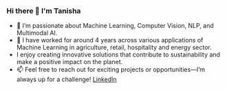 ### Hi there 👋 I'm Tanisha
- 👀 I’m passionate about Machine Learning, Computer Vision, NLP, and Multimodal AI.
- 🌱 I have worked for around 4 years across various applications of Machine Learning in agriculture, retail, hospitality and energy sector.
- I enjoy creating innovative solutions that contribute to sustainability and make a positive impact on the planet. 
- 📫 Feel free to reach out for exciting projects or opportunities—I’m always up for a challenge! [LinkedIn](https://www.linkedin.com/in/tanisha-khurana/)

<!--
**tanisha1112/tanisha1112** is a ✨ _special_ ✨ repository because its `README.md` (this file) appears on your GitHub profile.

Here are some ideas to get you started:

- 🔭 I’m currently working on ...
- 🌱 I’m currently learning ...
- 👯 I’m looking to collaborate on ...
- 🤔 I’m looking for help with ...
- 💬 Ask me about ...
- 📫 How to reach me: ...
- 😄 Pronouns: ...
- ⚡ Fun fact: ...
-->
